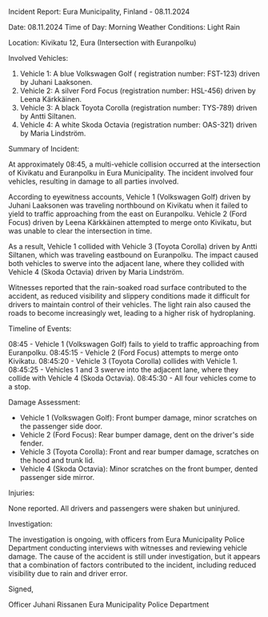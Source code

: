 Incident Report: Eura Municipality, Finland - 08.11.2024

Date: 08.11.2024
Time of Day: Morning
Weather Conditions: Light Rain

Location: Kivikatu 12, Eura (Intersection with Euranpolku)

Involved Vehicles:

1. Vehicle 1: A blue Volkswagen Golf ( registration number: FST-123) driven by Juhani Laaksonen.
2. Vehicle 2: A silver Ford Focus (registration number: HSL-456) driven by Leena Kärkkäinen.
3. Vehicle 3: A black Toyota Corolla (registration number: TYS-789) driven by Antti Siltanen.
4. Vehicle 4: A white Skoda Octavia (registration number: OAS-321) driven by Maria Lindström.

Summary of Incident:

At approximately 08:45, a multi-vehicle collision occurred at the intersection of Kivikatu and Euranpolku in Eura Municipality. The incident involved four vehicles, resulting in damage to all parties involved.

According to eyewitness accounts, Vehicle 1 (Volkswagen Golf) driven by Juhani Laaksonen was traveling northbound on Kivikatu when it failed to yield to traffic approaching from the east on Euranpolku. Vehicle 2 (Ford Focus) driven by Leena Kärkkäinen attempted to merge onto Kivikatu, but was unable to clear the intersection in time.

As a result, Vehicle 1 collided with Vehicle 3 (Toyota Corolla) driven by Antti Siltanen, which was traveling eastbound on Euranpolku. The impact caused both vehicles to swerve into the adjacent lane, where they collided with Vehicle 4 (Skoda Octavia) driven by Maria Lindström.

Witnesses reported that the rain-soaked road surface contributed to the accident, as reduced visibility and slippery conditions made it difficult for drivers to maintain control of their vehicles. The light rain also caused the roads to become increasingly wet, leading to a higher risk of hydroplaning.

Timeline of Events:

08:45 - Vehicle 1 (Volkswagen Golf) fails to yield to traffic approaching from Euranpolku.
08:45:15 - Vehicle 2 (Ford Focus) attempts to merge onto Kivikatu.
08:45:20 - Vehicle 3 (Toyota Corolla) collides with Vehicle 1.
08:45:25 - Vehicles 1 and 3 swerve into the adjacent lane, where they collide with Vehicle 4 (Skoda Octavia).
08:45:30 - All four vehicles come to a stop.

Damage Assessment:

* Vehicle 1 (Volkswagen Golf): Front bumper damage, minor scratches on the passenger side door.
* Vehicle 2 (Ford Focus): Rear bumper damage, dent on the driver's side fender.
* Vehicle 3 (Toyota Corolla): Front and rear bumper damage, scratches on the hood and trunk lid.
* Vehicle 4 (Skoda Octavia): Minor scratches on the front bumper, dented passenger side mirror.

Injuries:

None reported. All drivers and passengers were shaken but uninjured.

Investigation:

The investigation is ongoing, with officers from Eura Municipality Police Department conducting interviews with witnesses and reviewing vehicle damage. The cause of the accident is still under investigation, but it appears that a combination of factors contributed to the incident, including reduced visibility due to rain and driver error.

Signed,

Officer Juhani Rissanen
Eura Municipality Police Department